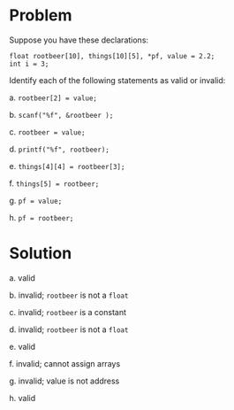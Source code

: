 # Problem
Suppose you have these declarations:
```
float rootbeer[10], things[10][5], *pf, value = 2.2; 
int i = 3;
```
Identify each of the following statements as valid or invalid:

a. `rootbeer[2] = value;`

b. `scanf("%f", &rootbeer );`

c. `rootbeer = value;`

d. `printf("%f", rootbeer);`

e. `things[4][4] = rootbeer[3];`

f. `things[5] = rootbeer;`

g. `pf = value;`

h. `pf = rootbeer;`

# Solution
a. valid

b. invalid; `rootbeer` is not a `float`

c. invalid; `rootbeer` is a constant

d. invalid; `rootbeer` is not a `float`

e. valid

f. invalid; cannot assign arrays

g. invalid; value is not address

h. valid

